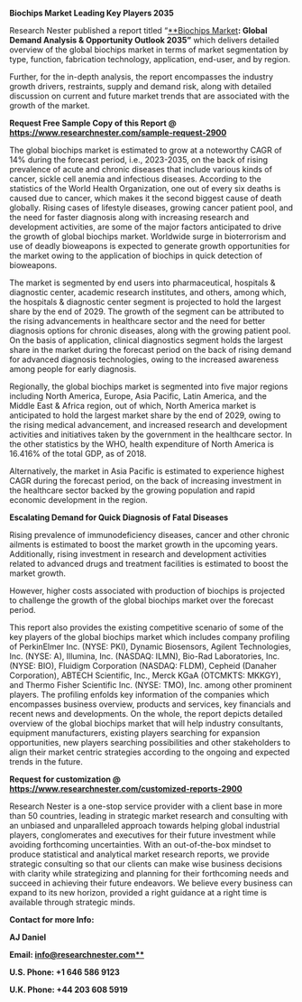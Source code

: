 ﻿**Biochips Market Leading Key Players 2035**

Research Nester published a report titled “[**Biochips Market](https://www.researchnester.com/reports/biochips-market/2900)**: Global Demand Analysis & Opportunity Outlook 2035”** which delivers detailed overview of the global biochips market in terms of market segmentation by type, function, fabrication technology, application, end-user, and by region.

Further, for the in-depth analysis, the report encompasses the industry growth drivers, restraints, supply and demand risk, along with detailed discussion on current and future market trends that are associated with the growth of the market.

**Request Free Sample Copy of this Report @ <https://www.researchnester.com/sample-request-2900>** 

The global biochips market is estimated to grow at a noteworthy CAGR of 14% during the forecast period, i.e., 2023-2035, on the back of rising prevalence of acute and chronic diseases that include various kinds of cancer, sickle cell anemia and infectious diseases. According to the statistics of the World Health Organization, one out of every six deaths is caused due to cancer, which makes it the second biggest cause of death globally. Rising cases of lifestyle diseases, growing cancer patient pool, and the need for faster diagnosis along with increasing research and development activities, are some of the major factors anticipated to drive the growth of global biochips market. Worldwide surge in bioterrorism and use of deadly bioweapons is expected to generate growth opportunities for the market owing to the application of biochips in quick detection of bioweapons.

The market is segmented by end users into pharmaceutical, hospitals & diagnostic center, academic research institutes, and others, among which, the hospitals & diagnostic center segment is projected to hold the largest share by the end of 2029. The growth of the segment can be attributed to the rising advancements in healthcare sector and the need for better diagnosis options for chronic diseases, along with the growing patient pool. On the basis of application, clinical diagnostics segment holds the largest share in the market during the forecast period on the back of rising demand for advanced diagnosis technologies, owing to the increased awareness among people for early diagnosis.

Regionally, the global biochips market is segmented into five major regions including North America, Europe, Asia Pacific, Latin America, and the Middle East & Africa region, out of which, North America market is anticipated to hold the largest market share by the end of 2029, owing to the rising medical advancement, and increased research and development activities and initiatives taken by the government in the healthcare sector. In the other statistics by the WHO, health expenditure of North America is 16.416% of the total GDP, as of 2018.

Alternatively, the market in Asia Pacific is estimated to experience highest CAGR during the forecast period, on the back of increasing investment in the healthcare sector backed by the growing population and rapid economic development in the region.

**Escalating Demand for Quick Diagnosis of Fatal Diseases** 

Rising prevalence of immunodeficiency diseases, cancer and other chronic ailments is estimated to boost the market growth in the upcoming years. Additionally, rising investment in research and development activities related to advanced drugs and treatment facilities is estimated to boost the market growth. 

However, higher costs associated with production of biochips is projected to challenge the growth of the global biochips market over the forecast period.

This report also provides the existing competitive scenario of some of the key players of the global biochips market which includes company profiling of PerkinElmer Inc. (NYSE: PKI), Dynamic Biosensors, Agilent Technologies, Inc. (NYSE: A), Illumina, Inc. (NASDAQ: ILMN), Bio-Rad Laboratories, Inc. (NYSE: BIO), Fluidigm Corporation (NASDAQ: FLDM), Cepheid (Danaher Corporation), ABTECH Scientific, Inc., Merck KGaA (OTCMKTS: MKKGY), and Thermo Fisher Scientific Inc. (NYSE: TMO), Inc. among other prominent players. The profiling enfolds key information of the companies which encompasses business overview, products and services, key financials and recent news and developments. On the whole, the report depicts detailed overview of the global biochips market that will help industry consultants, equipment manufacturers, existing players searching for expansion opportunities, new players searching possibilities and other stakeholders to align their market centric strategies according to the ongoing and expected trends in the future.

**Request for customization @ <https://www.researchnester.com/customized-reports-2900>** 

Research Nester is a one-stop service provider with a client base in more than 50 countries, leading in strategic market research and consulting with an unbiased and unparalleled approach towards helping global industrial players, conglomerates and executives for their future investment while avoiding forthcoming uncertainties. With an out-of-the-box mindset to produce statistical and analytical market research reports, we provide strategic consulting so that our clients can make wise business decisions with clarity while strategizing and planning for their forthcoming needs and succeed in achieving their future endeavors. We believe every business can expand to its new horizon, provided a right guidance at a right time is available through strategic minds. 

**Contact for more Info:**

**AJ Daniel**

**Email: [info@researchnester.com**](mailto:info@researchnester.com)**

**U.S. Phone: +1 646 586 9123** 

**U.K. Phone: +44 203 608 5919**



